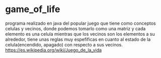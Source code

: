 # game_of_life
programa realizado en java del popular juego que tiene como conceptos celulas y vecinos, donde podemos tomarlo como una matriz y cada elemento es una celula mientras que los vecinos son los elementos a su alrededor, tiene unas reglas muy espefificas en cuanto al estado de la celula(encendido, apagado) con respecto a sus vecinos. https://es.wikipedia.org/wiki/Juego_de_la_vida
